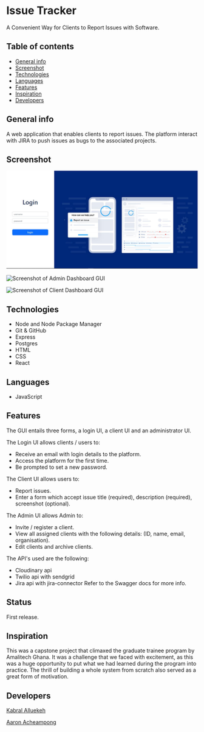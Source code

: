 # Issue Tracker

A Convenient Way for Clients to Report Issues with Software.

## Table of contents

* [General info](#general-info)
* [Screenshot](#screenshot)
* [Technologies](#technologies)
* [Languages](#languages)
* [Features](#features)
* [Inspiration](#inspiration)
* [Developers](#developers)

## General info

A web application that enables clients to report issues. The platform interact with JIRA to push issues as bugs to the associated projects.

## Screenshot

![Screenshot of Login GUI](Screenshot.png)

![Screenshot of Admin Dashboard GUI]()

![Screenshot of Client Dashboard GUI]()

## Technologies

* Node and Node Package Manager
* Git & GitHub
* Express
* Postgres
* HTML
* CSS
* React

## Languages

* JavaScript

## Features

The GUI entails three forms, a login UI, a client UI and an administrator UI.

The Login UI allows clients / users to:
* Receive an email with login details to the platform.
* Access the platform for the first time.
* Be prompted to set a new password.

The Client UI allows users to:
* Report issues.
* Enter a form which accept issue title (required), description (required), screenshot (optional).

The Admin UI allows Admin to:
* Invite / register a client.
* View all assigned clients with the following details: (ID, name, email, organisation).
* Edit clients and archive clients.

The API's used are the following:
* Cloudinary api
* Twilio api with sendgrid
* Jira api with jira-connector
Refer to the Swagger docs for more info.

## Status

First release.

## Inspiration

This was a capstone project that climaxed the graduate trainee program by Amalitech Ghana. It was a challenge that we faced with excitement, as this was a huge opportunity to put what we had learned during the program into practice. The thrill of building a whole system from scratch also served as a great form of motivation.

## Developers

[Kabral Alluekeh](https://github.com/Kabral12)

[Aaron Acheampong](https://github.com/Aaron-Acheampong)
